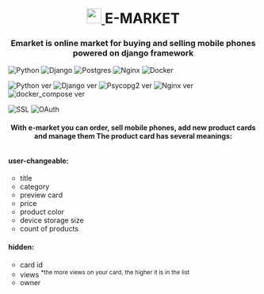 <h1 align="center">
  <a href="https://е-маркет.рф/">
    <img src="https://github.com/blago-white/emarket/blob/main/emarket/static/img/emarket.jpg?raw=true" width=30>
  </a>
  E-MARKET
</h1>

<h3 align="center">
  Emarket is online market for buying and selling mobile phones powered on django framework
</h3>

![Python](https://img.shields.io/badge/python-3670A0?style=for-the-badge&logo=python&logoColor=ffdd54)
![Django](https://img.shields.io/badge/django-%23092E20.svg?style=for-the-badge&logo=django&logoColor=white)
![Postgres](https://img.shields.io/badge/postgres-316192.svg?style=for-the-badge&logo=postgresql&logoColor=white)
![Nginx](https://img.shields.io/badge/nginx-%23009639.svg?style=for-the-badge&logo=nginx&logoColor=white)
![Docker](https://img.shields.io/badge/docker-%230db7ed.svg?style=for-the-badge&logo=docker&logoColor=white)

![Python ver](https://img.shields.io/badge/python-3.11-blue)
![Django ver](https://img.shields.io/badge/django-4.2.1-darkgreen)
![Psycopg2 ver](https://img.shields.io/badge/psycopg2-2.9.6-yellow)
![Nginx ver](https://img.shields.io/badge/nginx-latest-green)
![docker_compose ver](https://img.shields.io/badge/docker_compose-3.11-lightblue)

![SSL](https://img.shields.io/badge/SSL_Let's_Encript-lightgreen)
![OAuth](https://img.shields.io/badge/OAuth-lightblue)

<h4 align="center">
  With e-market you can order, sell mobile phones, add new product cards and manage them
  The product card has several meanings:
</h4>

<h6>
  <h4>user-changeable:</h4>
  <ul type="circle">
    <li>title</li>
    <li>category</li>
    <li>preview card</li>
    <li>price</li>
    <li>product color</li>
    <li>device storage size</li>
    <li>count of products</li>
  </ul>
  <h4>hidden:</h4>
  <ul type="circle">
    <li>card id</li>
    <li>views <sup>*the more views on your card, the higher it is in the list</sup></li>
    <li>owner</li>
  </ul>
</h6>


